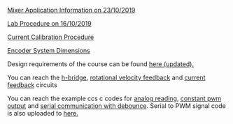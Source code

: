 [Mixer Application Information on 23/10/2019](https://github.com/mee427/mee427.github.io/blob/master/Mixer%20Application.pdf)

[Lab Procedure on 16/10/2019](https://github.com/mee427/mee427.github.io/blob/master/PID_Lab_Procedure.pdf)

[Current Calibration Procedure](https://github.com/mee427/mee427.github.io/blob/master/MEE427_Current_Calib.pdf)

[Encoder System Dimensions](https://github.com/mee427/mee427.github.io/blob/master/Encoder%20Holder.pdf)


Design requirements of the course can be found [here (updated).](https://github.com/mee427/mee427.github.io/blob/master/Requirements.pdf)

You can reach the [h-bridge](https://github.com/mee427/circuits/blob/master/H_bridge.PNG), [rotational velocity feedback](https://github.com/mee427/circuits/blob/master/Rotational%20Velocity%20Feedback.PNG) and [current feedback](https://github.com/mee427/circuits/blob/master/Current%20Feedback.PNG) circuits

You can reach the example ccs c codes for [analog reading](https://github.com/mee427/ccs-c-codes/blob/master/AnalogRead.c), [constant pwm output](https://github.com/mee427/ccs-c-codes/blob/master/ConstantPwmOut.c) and [serial communication with debounce](https://github.com/mee427/ccs-c-codes/blob/master/SerialDebounce.c). Serial to PWM signal code is also uploaded to [here.](https://github.com/mee427/ccs-c-codes/blob/master/ReadStringToPwm.c)
